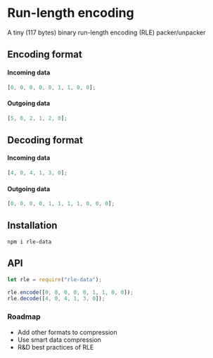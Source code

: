 # Run-length encoding

A tiny (117 bytes) binary run-length encoding (RLE) packer/unpacker

## Encoding format

#### Incoming data

```javascript
[0, 0, 0, 0, 0, 1, 1, 0, 0];
```

#### Outgoing data

```javascript
[5, 0, 2, 1, 2, 0];
```

## Decoding format

#### Incoming data

```javascript
[4, 0, 4, 1, 3, 0];
```

#### Outgoing data

```javascript
[0, 0, 0, 0, 1, 1, 1, 1, 0, 0, 0];
```

## Installation

```shell
npm i rle-data
```

## API

```javascript
let rle = require("rle-data");

rle.encode([0, 0, 0, 0, 0, 1, 1, 0, 0]);
rle.decode([4, 0, 4, 1, 3, 0]);
```

### Roadmap

- Add other formats to compression
- Use smart data compression
- R&D best practices of RLE
